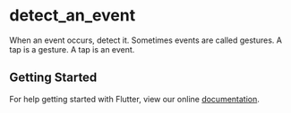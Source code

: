 # detect_an_event

When an event occurs, detect it. Sometimes events are called gestures. A tap is a gesture. A tap is an event.

## Getting Started

For help getting started with Flutter, view our online
[documentation](https://flutter.io/).
